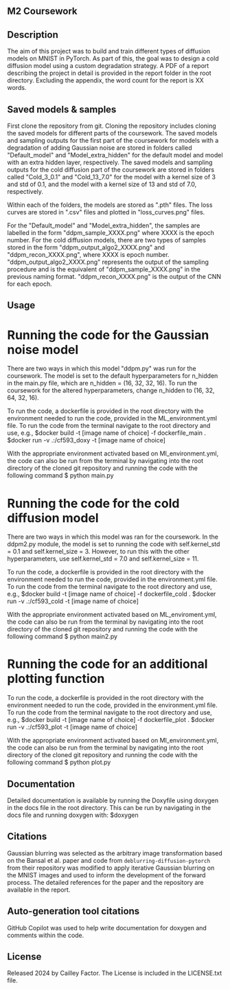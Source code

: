 ## M2 Coursework
## Description
The aim of this project was to build and train different types of diffusion models on MNIST in PyTorch.
As part of this, the goal was to design a cold diffusion model using a custom degradation strategy.
A PDF of a report describing the project in detail is provided in the report folder in the root directory.
Excluding the appendix, the word count for the report is XX words.

## Saved models & samples
First clone the repository from git. Cloning the repository includes cloning the saved models for different parts of the coursework.
The saved models and sampling outputs for the first part of the coursework for models with a degradation of adding Gaussian noise
are stored in folders called "Default_model" and "Model_extra_hidden"
for the default model and model with an extra hidden layer, respectively.
The saved models and sampling outputs for the cold diffusion part of the coursework are stored in folders called
"Cold_3_0.1" and "Cold_13_7.0" for the model with a kernel size of 3 and std of 0.1, and the model with a kernel size of 13 and
std of 7.0, respectively.

Within each of the folders, the models are stored as ".pth" files.
The loss curves are stored in ".csv" files and plotted in "loss_curves.png" files.

For the "Default_model" and "Model_extra_hidden", the samples are labelled in the form "ddpm_sample_XXXX.png" where XXXX is the epoch number.
For the cold diffusion models, there are two types of samples stored in the form "ddpm_output_algo2_XXXX.png" and "ddpm_recon_XXXX.png",
where XXXX is epoch number. "ddpm_output_algo2_XXXX.png" represents the output of the sampling procedure and is the equivalent of
"ddpm_sample_XXXX.png" in the previous naming format. "ddpm_recon_XXXX.png" is the output of the CNN for each epoch.

## Usage
# Running the code for the Gaussian noise model
There are two ways in which this model "ddpm.py" was run for the coursework. The model is set to the default hyperparameters for n_hidden in the
main.py file, which are n_hidden = (16, 32, 32, 16). To run the coursework for the altered hyperparameters, change n_hidden to (16, 32, 64, 32, 16).

To run the code, a dockerfile is provided in the root directory with the environment needed to run the code, provided in the ML_environment.yml file.
To run the code from the terminal navigate to the root directory and use, e.g.,
$docker build -t [image name of choice] -f dockerfile_main .
$docker run -v .:/cf593_doxy -t [image name of choice]

With the appropriate environment activated based on MI_environment.yml, the code can also be run from the terminal
by navigating into the root directory of the cloned git repository and running the code with the following command
$ python main.py

# Running the code for the cold diffusion model
There are two ways in which this model was ran for the coursework. In the ddpm2.py module, the model is set to running the code with self.kernel_std = 0.1
and self.kernel_size = 3. However, to run this with the other hyperparameters, use self.kernel_std = 7.0 and self.kernel_size = 11.

To run the code, a dockerfile is provided in the root directory with the environment needed to run the code, provided in the environment.yml file.
To run the code from the terminal navigate to the root directory and use, e.g.,
$docker build -t [image name of choice] -f dockerfile_cold .
$docker run -v .:/cf593_cold -t [image name of choice]

With the appropriate environment activated based on ML_enviroment.yml, the code can also be run from the terminal
by navigating into the root directory of the cloned git repository and running the code with the following command
$ python main2.py

# Running the code for an additional plotting function
To run the code, a dockerfile is provided in the root directory with the environment needed to run the code, provided in the environment.yml file.
To run the code from the terminal navigate to the root directory and use, e.g.,
$docker build -t [image name of choice] -f dockerfile_plot .
$docker run -v .:/cf593_plot -t [image name of choice]

With the appropriate environment activated based on MI_environment.yml, the code can also be run from the terminal
by navigating into the root directory of the cloned git repository and running the code with the following command
$ python plot.py

## Documentation
Detailed documentation is available by running the Doxyfile using doxygen in the docs file in the root directory.
This can be run by navigating in the docs file and running doxygen with:
$doxygen

## Citations
Gaussian blurring was selected as the arbitrary image transformation based on the Bansal et al. paper and code from `deblurring-diffusion-pytorch` from their repository was modified to apply iterative Gaussian blurring on the MNIST images and used to inform the development of the forward process. The detailed references for the paper and the repository are available in the report.

## Auto-generation tool citations
GitHub Copilot was used to help write documentation for doxygen and comments within the code.

## License
Released 2024 by Cailley Factor.
The License is included in the LICENSE.txt file.

